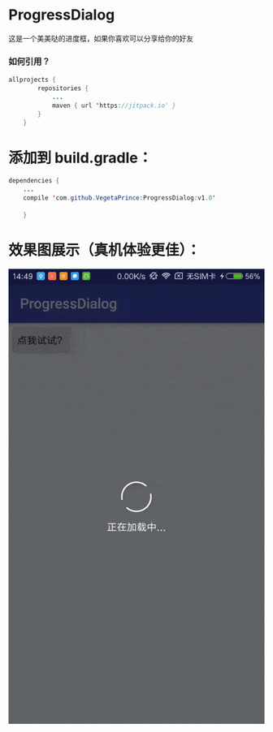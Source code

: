 # ProgressDialog

这是一个美美哒的进度框，如果你喜欢可以分享给你的好友

### 如何引用？

```java
allprojects {
		repositories {
			...
			maven { url 'https://jitpack.io' }
		}
	}
```

# 添加到 build.gradle：

```java
dependencies {
	...
	compile 'com.github.VegetaPrince:ProgressDialog:v1.0'
	
	}
```

# 效果图展示（真机体验更佳）：

![image](https://raw.githubusercontent.com/VegetaPrince/ProgressDialog/master/ezgif.com-gif-to-apng.png)
